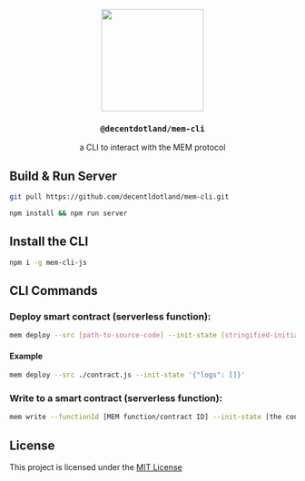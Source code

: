 <p align="center">
  <a href="https://decent.land">
    <img src="https://github.com/decentldotland/MEM/assets/77340894/d840ef84-540f-4ccc-a7e0-1ed03c4af8dd" height="180">
  </a>
  <h3 align="center"><code>@decentdotland/mem-cli</code></h3>
  <p align="center">a CLI to interact with the MEM protocol</p>
</p>



## Build & Run Server

```bash
git pull https://github.com/decentldotland/mem-cli.git

npm install && npm run server
```

## Install the CLI

```bash
npm i -g mem-cli-js
```

## CLI Commands

### Deploy smart contract (serverless function):

```bash
mem deploy --src [path-to-source-code] --init-state [stringified-initial-state]
```

#### Example

```bash
mem deploy --src ./contract.js --init-state '{"logs": []}'
```

### Write to a smart contract (serverless function):

```bash
mem write --functionId [MEM function/contract ID] --init-state [the contract interaction stringified inputs object]
```

## License
This project is licensed under the [MIT License](./LICENSE)
